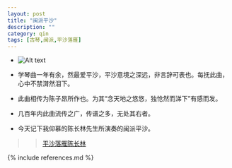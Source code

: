 ```yaml
---
layout: post
title: "闽派平沙"
description: ""
category: qin
tags: [古琴,闽派,平沙落雁]
---
```

* ![Alt text](http://t1.gstatic.com/images?q=tbn:ANd9GcT1ApJ2bcZPBaIq1RC1rzjSVMqeYBgZW5clhJ8VJHxtQWAlRCN6)

* 学琴曲一年有余，然最爱平沙，平沙意境之深远，非言辞可表也。每抚此曲，心中不禁潸然泪下。

* 此曲相传为陈子昂所作也。为其“念天地之悠悠，独怆然而涕下”有感而发。
* 几百年内此曲流传之广，传谱之多，无处其右者。

* 今天记下我仰慕的陈长林先生所演奏的闽派平沙。
>> [平沙落雁陈长林](http://v.youku.com/v_show/id_XMTQwNzY4NDAw.html) 

{% include references.md %}
